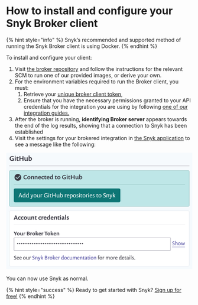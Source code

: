 # How to install and configure your Snyk Broker client

{% hint style="info" %}
Snyk’s recommended and supported method of running the Snyk Broker client is using Docker.
{% endhint %}

To install and configure your client:

1. Visit [the broker repository](https://github.com/snyk/broker) and follow the instructions for the relevant SCM to run one of our provided images, or derive your own.
2. For the environment variables required to run the Broker client, you must:
   1. Retrieve your [unique broker client token,](integrations/snyk-broker/retrieve-a-unique-broker-client-token)
   2. Ensure that you have the necessary permissions granted to your API credentials for the integration you are using by following [one of our integration guides.](integrations)
3. After the broker is running, **identifying Broker server** appears towards the end of the log results, showing that a connection to Snyk has been established
4. Visit the settings for your brokered integration in [the Snyk application](https://app.snyk.io/) to see a message like the following: 

![](../../.gitbook/assets/image%20%2860%29.png)

You can now use Snyk as normal.

{% hint style="success" %}
Ready to get started with Snyk? [Sign up for free!](https://snyk.io/login?cta=sign-up&loc=footer&page=support_docs_page)
{% endhint %}

